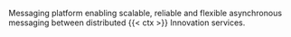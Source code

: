 Messaging platform enabling scalable, reliable and flexible asynchronous messaging between distributed {{< ctx >}} Innovation services.